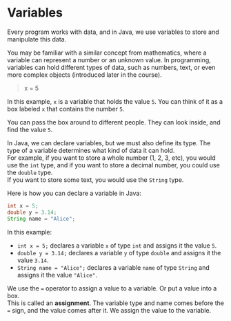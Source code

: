 # Variables

Every program works with data, and in Java, we use variables to store and manipulate this data. 

You may be familiar with a similar concept from mathematics, where a variable can represent a number or an unknown value. In programming, variables can hold different types of data, such as numbers, text, or even more complex objects (introduced later in the course).

> x = 5

In this example, `x` is a variable that holds the value `5`. You can think of it as a box labeled `x` that contains the number `5`.

You can pass the box around to different people. They can look inside, and find the value `5`.

In Java, we can declare variables, but we must also define its type. The type of a variable determines what kind of data it can hold.\
For example, if you want to store a whole number (1, 2, 3, etc), you would use the `int` type, and if you want to store a decimal number, you could use the `double` type.\
If you want to store some text, you would use the `String` type.

Here is how you can declare a variable in Java:

```java
int x = 5; 
double y = 3.14; 
String name = "Alice"; 
```

In this example:
- `int x = 5;` declares a variable `x` of type `int` and assigns it the value `5`.
- `double y = 3.14;` declares a variable `y` of type `double` and assigns it the value `3.14`.
- `String name = "Alice";` declares a variable `name` of type `String` and assigns it the value `"Alice"`.

We use the `=` operator to assign a value to a variable. Or put a value into a box.\
This is called an **assignment**. The variable type and name comes before the `=` sign, and the value comes after it. We assign the value to the variable.